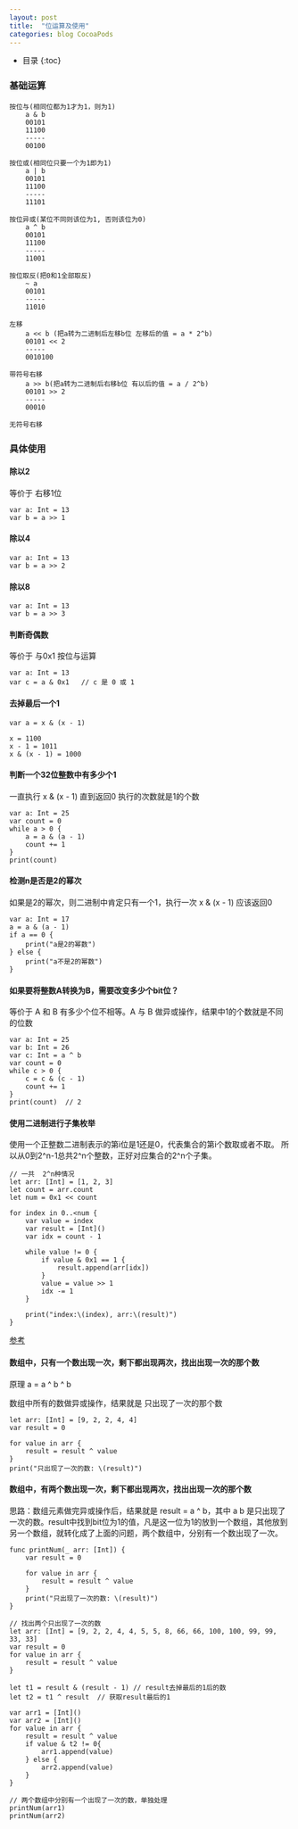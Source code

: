 ```yaml
---
layout: post
title:  "位运算及使用"
categories: blog CocoaPods
---
```


* 目录
{:toc}

### 基础运算

    按位与(相同位都为1才为1，则为1)
        a & b
        00101
        11100
        -----
        00100

    按位或(相同位只要一个为1即为1)
        a | b
        00101
        11100
        -----
        11101

    按位异或(某位不同则该位为1, 否则该位为0)
        a ^ b
        00101
        11100
        -----
        11001

    按位取反(把0和1全部取反)
        ~ a
        00101
        -----
        11010

    左移
        a << b (把a转为二进制后左移b位 左移后的值 = a * 2^b)
        00101 << 2
        -----
        0010100   

    带符号右移
        a >> b(把a转为二进制后右移b位 有以后的值 = a / 2^b)
        00101 >> 2
        -----
        00010

    无符号右移

### 具体使用

#### 除以2

等价于 右移1位


    var a: Int = 13
    var b = a >> 1

#### 除以4

    var a: Int = 13
    var b = a >> 2

#### 除以8

    var a: Int = 13
    var b = a >> 3

#### 判断奇偶数

等价于 与0x1 按位与运算

    var a: Int = 13
    var c = a & 0x1   // c 是 0 或 1

#### 去掉最后一个1

    var a = x & (x - 1) 
    
    x = 1100
    x - 1 = 1011
    x & (x - 1) = 1000

#### 判断一个32位整数中有多少个1

一直执行 x & (x - 1) 直到返回0  执行的次数就是1的个数

    var a: Int = 25
    var count = 0
    while a > 0 {
        a = a & (a - 1)
        count += 1
    }
    print(count)

#### 检测n是否是2的幂次

如果是2的幂次，则二进制中肯定只有一个1，执行一次  x & (x - 1) 应该返回0

    var a: Int = 17
    a = a & (a - 1)
    if a == 0 {
        print("a是2的幂数")
    } else {
        print("a不是2的幂数")
    }

#### 如果要将整数A转换为B，需要改变多少个bit位？

等价于 A 和 B 有多少个位不相等。A 与 B 做异或操作，结果中1的个数就是不同的位数

    var a: Int = 25
    var b: Int = 26
    var c: Int = a ^ b
    var count = 0
    while c > 0 {
        c = c & (c - 1)
        count += 1
    }
    print(count)  // 2

#### 使用二进制进行子集枚举

使用一个正整数二进制表示的第i位是1还是0，代表集合的第i个数取或者不取。 所以从0到2^n-1总共2^n个整数，正好对应集合的2^n个子集。

    // 一共  2^n种情况
    let arr: [Int] = [1, 2, 3]
    let count = arr.count
    let num = 0x1 << count

    for index in 0..<num {
        var value = index
        var result = [Int]()
        var idx = count - 1
        
        while value != 0 {
            if value & 0x1 == 1 {
                result.append(arr[idx])
            }
            value = value >> 1
            idx -= 1
        }
        
        print("index:\(index), arr:\(result)")
    }

[参考](https://www.zhihu.com/question/38206659)

#### 数组中，只有一个数出现一次，剩下都出现两次，找出出现一次的那个数

原理  a = a ^ b ^ b

数组中所有的数做异或操作，结果就是 只出现了一次的那个数

    let arr: [Int] = [9, 2, 2, 4, 4]
    var result = 0

    for value in arr {
        result = result ^ value
    }
    print("只出现了一次的数: \(result)")

#### 数组中，有两个数出现一次，剩下都出现两次，找出出现一次的那个数

思路：数组元素做完异或操作后，结果就是 result = a ^ b，其中 a b 是只出现了一次的数。result中找到bit位为1的值，凡是这一位为1的放到一个数组，其他放到另一个数组，就转化成了上面的问题，两个数组中，分别有一个数出现了一次。

    func printNum(_ arr: [Int]) {
        var result = 0
        
        for value in arr {
            result = result ^ value
        }
        print("只出现了一次的数: \(result)")
    }

    // 找出两个只出现了一次的数
    let arr: [Int] = [9, 2, 2, 4, 4, 5, 5, 8, 66, 66, 100, 100, 99, 99, 33, 33]
    var result = 0
    for value in arr {
        result = result ^ value
    }

    let t1 = result & (result - 1) // result去掉最后的1后的数
    let t2 = t1 ^ result  // 获取result最后的1

    var arr1 = [Int]()
    var arr2 = [Int]()
    for value in arr {
        result = result ^ value
        if value & t2 != 0{
            arr1.append(value)
        } else {
            arr2.append(value)
        }
    }

    // 两个数组中分别有一个出现了一次的数，单独处理
    printNum(arr1)
    printNum(arr2)